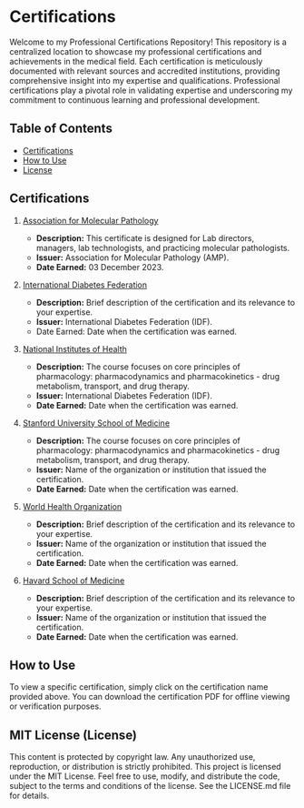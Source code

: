 # Certifications

Welcome to my Professional Certifications Repository! This repository is a centralized location to showcase my professional certifications and achievements in the medical field. Each certification is meticulously documented with relevant sources and accredited institutions, providing comprehensive insight into my expertise and qualifications. Professional certifications play a pivotal role in validating expertise and underscoring my commitment to continuous learning and professional development.

## Table of Contents

- [Certifications](#certifications)
- [How to Use](#how-to-use)
- [License](#license)

## Certifications

1. [Association for Molecular Pathology](https://github.com/nambilisamuel/Certifications/blob/main/Association%20for%20Molecular%20Pathology.pdf)
   - **Description:** This certificate is designed for Lab directors, managers, lab technologists, and practicing molecular pathologists.
   - **Issuer:** Association for Molecular Pathology (AMP). 
   - **Date Earned:** 03 December 2023.

2. [International Diabetes Federation](https://github.com/nambilisamuel/Certifications/blob/main/Biosimilar%20Insulin.pdf)
   - **Description:** Brief description of the certification and its relevance to your expertise.
   - **Issuer:** International Diabetes Federation (IDF).
   - Date Earned: Date when the certification was earned.
  
3. [National Institutes of Health](https://github.com/nambilisamuel/Certifications/blob/main/Clinical%20Pharmacology.pdf)
   - **Description:** The course focuses on core principles of pharmacology: pharmacodynamics and pharmacokinetics - drug metabolism, transport, and drug therapy.
   - **Issuer:** International Diabetes Federation (IDF).
   - **Date Earned:** Date when the certification was earned.

4. [Stanford University School of Medicine](https://github.com/nambilisamuel/Certifications/blob/main/Emergency%20and%20Critical%20Care.pdf)
   - **Description:** The course focuses on core principles of pharmacology: pharmacodynamics and pharmacokinetics - drug metabolism, transport, and drug therapy.
   - **Issuer:** Name of the organization or institution that issued the certification.
   - **Date Earned:** Date when the certification was earned.
  
5. [World Health Organization](https://github.com/nambilisamuel/Certifications/blob/main/Epidemiology%20-%20WHO.pdf)
   - **Description:** Brief description of the certification and its relevance to your expertise.
   - **Issuer:** Name of the organization or institution that issued the certification.
   - **Date Earned:** Date when the certification was earned.
  
6. [Havard School of Medicine](https://github.com/Nambili-Samuel/Certifications/blob/main/Havard%20School%20of%20Medicine.pdf)
   - **Description:** Brief description of the certification and its relevance to your expertise.
   - **Issuer:** Name of the organization or institution that issued the certification.
   - **Date Earned:** Date when the certification was earned.

<!-- Add more certifications as needed -->

## How to Use

To view a specific certification, simply click on the certification name provided above. You can download the certification PDF for offline viewing or verification purposes.

## MIT License (License)

This content is protected by copyright law. Any unauthorized use, reproduction, or distribution is strictly prohibited. This project is licensed under the MIT License. 
Feel free to use, modify, and distribute the code, subject to the terms and conditions of the license. See the LICENSE.md file for details.

